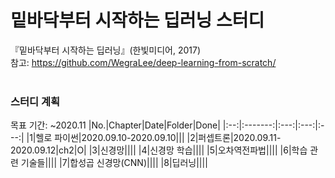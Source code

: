 # 밑바닥부터 시작하는 딥러닝 스터디
 
『밑바닥부터 시작하는 딥러닝』(한빛미디어, 2017)<br>
참고:  <https://github.com/WegraLee/deep-learning-from-scratch/><br><br>

### 스터디 계획<br>
목표 기간: ~2020.11
|No.|Chapter|Date|Folder|Done|
|:--:|:-------:|:---:|:---:|:---:|
|1|헬로 파이썬|2020.09.10-2020.09.10|||
|2|퍼셉트론|2020.09.11-2020.09.12|ch2|O|
|3|신경망||||
|4|신경망 학습||||
|5|오차역전파법||||
|6|학습 관련 기술들||||
|7|합성곱 신경망(CNN)||||
|8|딥러닝||||
